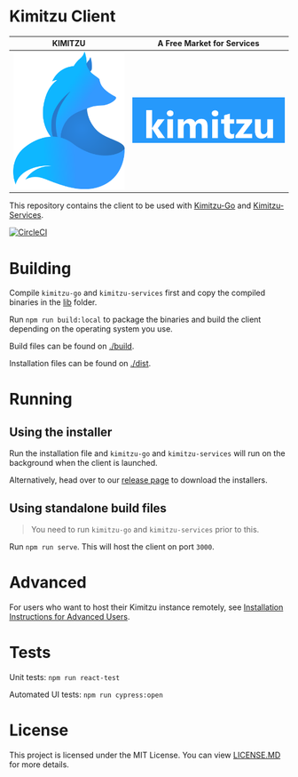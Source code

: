 # Kimitzu Client

KIMITZU                    |  A Free Market for Services
:-------------------------:|:-------------------------:
![](./public/images/Logo/kimitzu-icon.png) | ![](./public/images/Logo/full-blue.png) 


This repository contains the client to be used with [Kimitzu-Go](https://github.com/kimitzu/kimitzu-go) and [Kimitzu-Services](https://github.com/kimitzu/kimitzu-services).

[![CircleCI](https://circleci.com/gh/kimitzu/kimitzu-client.svg?style=svg)](https://circleci.com/gh/kimitzu/kimitzu-client)

# Building

Compile `kimitzu-go` and `kimitzu-services` first and copy the compiled binaries in the [lib](lib) folder.

Run `npm run build:local` to package the binaries and build the client depending on the operating system you use. 

Build files can be found on [./build](build).

Installation files can be found on [./dist](dist).

# Running

## Using the installer

Run the installation file and `kimitzu-go` and `kimitzu-services` will run on the background when the client is launched.

Alternatively, head over to our [release page](https://github.com/kimitzu/kimitzu-client/releases) to download the installers.

## Using standalone build files

> You need to run `kimitzu-go` and `kimitzu-services` prior to this.

Run `npm run serve`. This will host the client on port `3000`.

# Advanced

For users who want to host their Kimitzu instance remotely, see  [Installation Instructions for Advanced Users](INSTALL.md).

# Tests

Unit tests: `npm run react-test`

Automated UI tests: `npm run cypress:open`

# License

This project is licensed under the MIT License. You can view [LICENSE.MD](LICENSE) for more details.